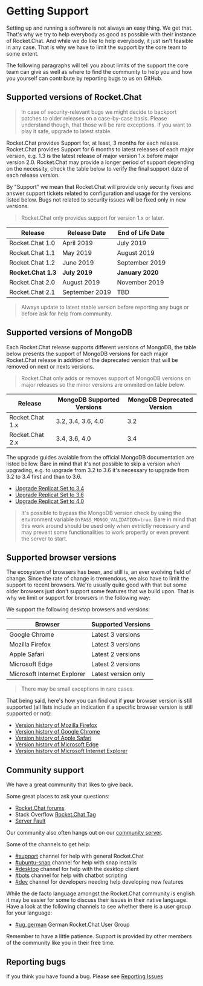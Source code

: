 # Getting Support

Setting up and running a software is not always an easy thing. We get that. That's why we try to help everybody as good as possible with their instance of Rocket.Chat. And while we do like to help everybody, it just isn't feasible in any case. That is why we have to limit the support by the core team to some extent.

The following paragraphs will tell you about limits of the support the core team can give as well as where to find the community to help you and how you yourself can contribute by reporting bugs to us on GitHub.

## Supported versions of Rocket.Chat

> In case of security-relevant bugs we might decide to backport patches to older releases on a case-by-case basis. Please understand though, that those will be rare exceptions. If you want to play it safe, upgrade to latest stable.

Rocket.Chat provides Support for, at least, 3 months for each release. Rocket.Chat provides Support for 6 months to latest releases of each major version, e.g. 1.3 is the latest release of major version 1.x before major version 2.0. Rocket.Chat may provide a longer period of support depending on the necessity, check the table below to verify the final support date of each release version.

By "Support" we mean that Rocket.Chat will provide only security fixes and answer support tickets related to configuration and usage for the versions listed below. Bugs not related to security issues will be fixed only in new versions.

> Rocket.Chat only provides support for version 1.x or later.

| Release             | Release Date   | End of Life Date |
|---------------------|----------------|------------------|
| Rocket.Chat 1.0     | April 2019     | July 2019        |
| Rocket.Chat 1.1     | May 2019       | August 2019      |
| Rocket.Chat 1.2     | June 2019      | September 2019   |
| **Rocket.Chat 1.3** | **July 2019**  | **January 2020** |
| Rocket.Chat 2.0     | August 2019    | November 2019    |
| Rocket.Chat 2.1     | September 2019 | TBD              |

> Always update to latest stable version before reporting any bugs or before ask for help from community.

## Supported versions of MongoDB

Each Rocket.Chat release supports different versions of MongoDB, the table below presents the support of MongoDB versions for each major Rocket.Chat release in addition of the deprecated version that will be removed on next or nexts versions.

> Rocket.Chat only adds or removes support of MongoDB versions on major releases so the minor versions are ommited on table below.

| Release         | MongoDB Supported Versions | MongoDB Deprecated Version |
|-----------------|----------------------------|----------------------------|
| Rocket.Chat 1.x | 3.2, 3.4, 3.6, 4.0         | 3.2                        |
| Rocket.Chat 2.x | 3.4, 3.6, 4.0              | 3.4                        |

The upgrade guides avaiable from the official MongoDB documentation are listed bellow. Bare in mind that it's not possible to skip a version when upgrading, e.g. to upgrade from 3.2 to 3.6 it's necessary to upgrade from 3.2 to 3.4 first and than to 3.6.

- [Upgrade Replicat Set to 3.4](https://docs.mongodb.com/manual/release-notes/3.4-upgrade-replica-set/)
- [Upgrade Replicat Set to 3.6](https://docs.mongodb.com/manual/release-notes/3.6-upgrade-replica-set/)
- [Upgrade Replicat Set to 4.0](https://docs.mongodb.com/manual/release-notes/4.0-upgrade-replica-set/)

> It's possible to bypass the MongoDB version check by using the environment variable `BYPASS_MONGO_VALIDATION=true`. Bare in mind that this work around should be used only when extrictly necessary and may prevent some functionalities to work propertly or even prevent the server to start.

## Supported browser versions

The ecosystem of browsers has been, and still is, an ever evolving field of change. Since the rate of change is tremendous, we also have to limit the support to recent browsers. We're usually quite good with that but some older browsers just don't support some features that we build upon. That is why we limit or support for browsers in the following way:

We support the following desktop browsers and versions:

| Browser                     | Supported Versions  |
|-----------------------------|---------------------|
| Google Chrome               | Latest 3 versions   |
| Mozilla Firefox             | Latest 3 versions   |
| Apple Safari                | Latest 2 versions   |
| Microsoft Edge              | Latest 2 versions   |
| Microsoft Internet Explorer | Latest version only |

> There may be small exceptions in rare cases.

That being said, here's how you can find out if **your** browser version is still supported (all lists include an indication if a specific browser version is still supported or not):

- [Version history of Mozilla Firefox](https://en.wikipedia.org/wiki/Firefox_version_history)
- [Version history of Google Chrome](https://en.wikipedia.org/wiki/Google_Chrome_version_history)
- [Version history of Apple Safari](https://en.wikipedia.org/wiki/Safari_version_history)
- [Version history of Microsoft Edge](https://en.wikipedia.org/wiki/Microsoft_Edge#Release_history)
- [Version history of Microsoft Internet Explorer](https://en.wikipedia.org/wiki/Internet_Explorer_version_history)

## Community support

We have a great community that likes to give back.

Some great places to ask your questions:

- [Rocket.Chat forums](https://forums.rocket.chat/)
- Stack Overflow [Rocket.Chat Tag](https://stackoverflow.com/questions/tagged/rocket.chat)
- [Server Fault](https://serverfault.com/search?q=Rocket.Chat)

Our community also often hangs out on our [community server](https://open.rocket.chat).

Some of the channels to get help:

- [#support](https://open.rocket.chat/channel/support) channel for help with general Rocket.Chat
- [#ubuntu-snap](https://open.rocket.chat/channel/ubuntu-snap) channel for help with snap installs
- [#desktop](https://open.rocket.chat/channel/desktop) channel for help with the desktop client
- [#bots](https://open.rocket.chat/channel/bots) channel for help with chatbot scripting
- [#dev](https://open.rocket.chat/channel/dev) channel for developers needing help developing new features

While the de facto language amongst the Rocket.Chat community is english it may be easier for some to discuss their issues in their native language. Have a look at the following channels to see whether there is a user group for your language:

- [#ug_german](https://open.rocket.chat/channel/ug_german) German Rocket.Chat User Group

Remember to have a little patience. Support is provided by other members of the community like you in their free time.

## Reporting bugs

If you think you have found a bug.  Please see [Reporting Issues](../contributing/reporting-issues/)

